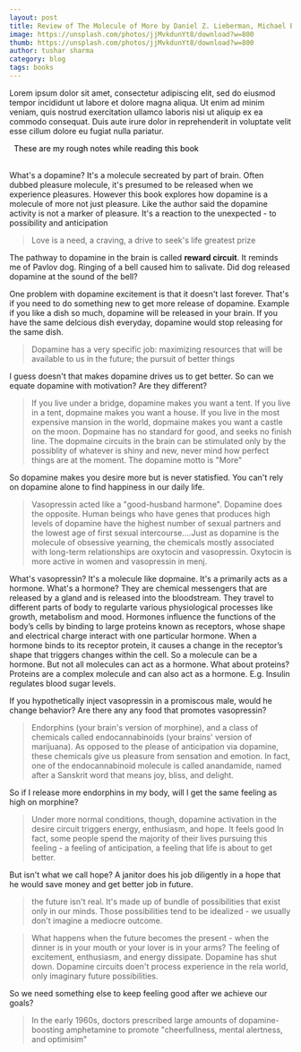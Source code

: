 ```yaml
---
layout: post
title: Review of The Molecule of More by Daniel Z. Lieberman, Michael E. Long
image: https://unsplash.com/photos/jjMvkdunYt8/download?w=800
thumb: https://unsplash.com/photos/jjMvkdunYt8/download?w=800
author: tushar sharma
category: blog
tags: books
---
```


Lorem ipsum dolor sit amet, consectetur adipiscing elit, sed do eiusmod tempor incididunt ut labore et dolore magna aliqua. Ut enim ad minim veniam, quis nostrud exercitation ullamco laboris nisi ut aliquip ex ea commodo consequat. Duis aute irure dolor in reprehenderit in voluptate velit esse cillum dolore eu fugiat nulla pariatur.<!-- truncate_here -->

<link rel="stylesheet" href="{{ root_url }}/css/books.css" />

<!-- disclaimer -->
<div style="margin: 0 auto" class="cl disclaimer">
<span style="color:black"> &nbsp;&nbsp;These are my rough notes while reading this book
</span> 
</div>
<br>

What's a dopamine? It's a molecule secreated by part of brain. Often dubbed pleasure molecule, it's presumed to be released when we experience pleasures. However this book explores how dopamine is a molecule of more not just pleasure. Like the author said the dopamine activity is not a marker of pleasure. It's a reaction to the unexpected - to possibility and anticipation

> Love is a need, a craving, a drive to seek's life greatest prize

The pathway to dopamine in the brain is called **reward circuit**. It reminds me of Pavlov dog. Ringing of a bell caused him to salivate. Did dog released dopamine at the sound of the bell?

One problem with dopamine excitement is that it doesn't last forever. That's if you need to do something new to get more release of dopamine. Example if you like a dish so much, dopamine will be released in your brain. If you have the same delcious dish everyday, dopamine would stop releasing for the same dish.

>  Dopamine has a very specific job: maximizing resources that will be available to us in the future; the pursuit of better things

I guess doesn't that makes dopamine drives us to get better. So can we equate dopamine with motivation? Are they different?

>  If you live under a bridge, dopamine makes you want a tent. If you live in a tent, dopmaine makes you want a house. If you live in the most expensive mansion in the world, dopmaine makes you want a castle on the moon. Dopmaine has no standard for good, and seeks no finish line. The dopmaine circuits in the brain can be stimulated only by the possiblity of whatever is shiny and new, never mind how perfect things are at the moment. The dopamine motto is "More"

So dopamine makes you desire more but is never statisfied. You can't rely on dopamine alone to find happiness in our daily life.

>  Vasopressin acted like a "good-husband harmone". Dopamine does the opposite. Human beings who have genes that produces high levels of dopamine have the highest number of sexual partners and the lowest age of first sexual intercourse....Just as dopamine is the molecule of obsessive yearning, the chemicals mostly associated with long-term relationships are oxytocin and vasopressin. Oxytocin is more active in women and vasopressin in menj. 

What's vasopressin? It's a molecule like dopmaine. It's a primarily acts as a hormone. What's a hormone? They are chemical messengers that are released by a gland and is released into the bloodstream. They travel to different parts of body to regularte various physiological processes like growth, metabolism and mood. Hormones influence the functions of the body’s cells by binding to large proteins known as receptors, whose shape and electrical charge interact with one particular hormone. When a hormone binds to its receptor protein, it causes a change in the receptor’s shape that triggers changes within the cell. So a molecule can be a hormone. But not all molecules can act as a hormone. What about proteins? Proteins are a complex molecule and can also act as a hormone. E.g. Insulin regulates blood sugar levels.  

If you hypothetically inject vasopressin in a promiscous male, would he change behavior? Are there any any food that promotes vasopressin? 

> Endorphins (your brain's version of morphine), and a class of chemicals called endocannabinoids (your brains' version of marijuana). As opposed to the please of anticipation via dopamine, these chemicals give us pleasure from sensation and emotion. In fact, one of the endocannabinoid molecule is called anandamide, named after a Sanskrit word that means joy, bliss, and delight.

So if I release more endorphins in my body, will I get the same feeling as high on morphine?

> Under more normal conditions, though, dopamine activation in the desire circuit triggers energy, enthusiasm, and hope. It feels good In fact, some people spend the majority of their lives pursuing this feeling - a feeling of anticipation, a feeling that life is about to get better.

But isn't what we call hope? A janitor does his job diligently in a hope that he would save money and get better job in future.

> the future isn't real. It's made up of bundle of possibilities that exist only in our minds. Those possibilities tend to be idealized - we usually don't imagine a mediocre outcome.

> What happens when the future becomes the present - when the dinner is in your mouth or your lover is in your arms? The feeling of excitement, enthusiasm, and energy dissipate. Dopamine has shut down. Dopamine circuits doen't process experience in the rela world, only imaginary future possibilities.

So we need something else to keep feeling good after we achieve our goals?

> In the early 1960s, doctors prescribed large amounts of dopamine-boosting amphetamine to promote "cheerfullness, mental alertness, and optimisim"

